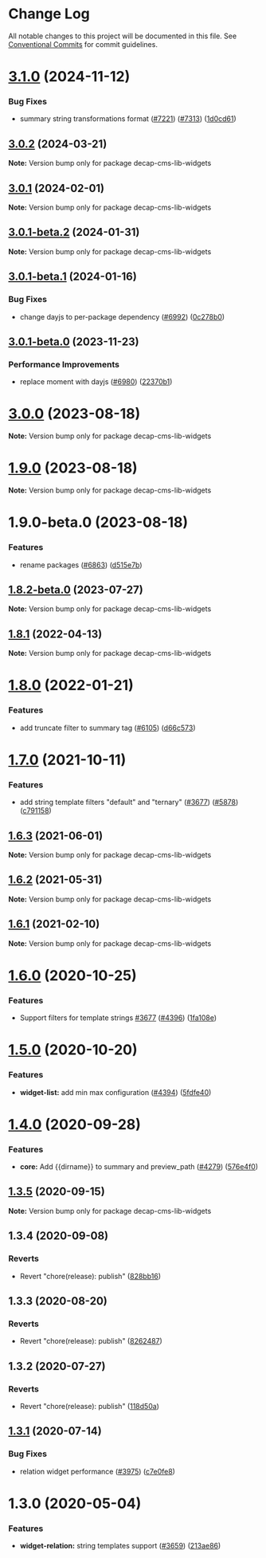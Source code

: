 # Change Log

All notable changes to this project will be documented in this file.
See [Conventional Commits](https://conventionalcommits.org) for commit guidelines.

# [3.1.0](https://github.com/decaporg/decap-cms/compare/decap-cms-lib-widgets@3.0.2...decap-cms-lib-widgets@3.1.0) (2024-11-12)

### Bug Fixes

- summary string transformations format ([#7221](https://github.com/decaporg/decap-cms/issues/7221)) ([#7313](https://github.com/decaporg/decap-cms/issues/7313)) ([1d0cd61](https://github.com/decaporg/decap-cms/commit/1d0cd611812860450ff15b31eee7f764d6026306))

## [3.0.2](https://github.com/decaporg/decap-cms/compare/decap-cms-lib-widgets@3.0.1...decap-cms-lib-widgets@3.0.2) (2024-03-21)

**Note:** Version bump only for package decap-cms-lib-widgets

## [3.0.1](https://github.com/decaporg/decap-cms/compare/decap-cms-lib-widgets@3.0.1-beta.2...decap-cms-lib-widgets@3.0.1) (2024-02-01)

**Note:** Version bump only for package decap-cms-lib-widgets

## [3.0.1-beta.2](https://github.com/decaporg/decap-cms/compare/decap-cms-lib-widgets@3.0.1-beta.1...decap-cms-lib-widgets@3.0.1-beta.2) (2024-01-31)

**Note:** Version bump only for package decap-cms-lib-widgets

## [3.0.1-beta.1](https://github.com/decaporg/decap-cms/compare/decap-cms-lib-widgets@3.0.1-beta.0...decap-cms-lib-widgets@3.0.1-beta.1) (2024-01-16)

### Bug Fixes

- change dayjs to per-package dependency ([#6992](https://github.com/decaporg/decap-cms/issues/6992)) ([0c278b0](https://github.com/decaporg/decap-cms/commit/0c278b0a83d93233d3b3e860d3029df20fe1c501))

## [3.0.1-beta.0](https://github.com/decaporg/decap-cms/compare/decap-cms-lib-widgets@3.0.0...decap-cms-lib-widgets@3.0.1-beta.0) (2023-11-23)

### Performance Improvements

- replace moment with dayjs ([#6980](https://github.com/decaporg/decap-cms/issues/6980)) ([22370b1](https://github.com/decaporg/decap-cms/commit/22370b13e49a4a5f58a60ebd4bc40ce4b141eb11))

# [3.0.0](https://github.com/decaporg/decap-cms/compare/decap-cms-lib-widgets@1.9.0...decap-cms-lib-widgets@3.0.0) (2023-08-18)

**Note:** Version bump only for package decap-cms-lib-widgets

# [1.9.0](https://github.com/decaporg/decap-cms/compare/decap-cms-lib-widgets@1.9.0-beta.0...decap-cms-lib-widgets@1.9.0) (2023-08-18)

**Note:** Version bump only for package decap-cms-lib-widgets

# 1.9.0-beta.0 (2023-08-18)

### Features

- rename packages ([#6863](https://github.com/decaporg/decap-cms/issues/6863)) ([d515e7b](https://github.com/decaporg/decap-cms/commit/d515e7bd33216a775d96887b08c4f7b1962941bb))

## [1.8.2-beta.0](https://github.com/decaporg/decap-cms/compare/decap-cms-lib-widgets@1.8.1...decap-cms-lib-widgets@1.8.2-beta.0) (2023-07-27)

**Note:** Version bump only for package decap-cms-lib-widgets

## [1.8.1](https://github.com/decaporg/decap-cms/compare/decap-cms-lib-widgets@1.8.0...decap-cms-lib-widgets@1.8.1) (2022-04-13)

**Note:** Version bump only for package decap-cms-lib-widgets

# [1.8.0](https://github.com/decaporg/decap-cms/compare/decap-cms-lib-widgets@1.7.0...decap-cms-lib-widgets@1.8.0) (2022-01-21)

### Features

- add truncate filter to summary tag ([#6105](https://github.com/decaporg/decap-cms/issues/6105)) ([d66c573](https://github.com/decaporg/decap-cms/commit/d66c573697c6a66919e048f0fde9cf2f8ea6acac))

# [1.7.0](https://github.com/decaporg/decap-cms/compare/decap-cms-lib-widgets@1.6.3...decap-cms-lib-widgets@1.7.0) (2021-10-11)

### Features

- add string template filters "default" and "ternary" ([#3677](https://github.com/decaporg/decap-cms/issues/3677)) ([#5878](https://github.com/decaporg/decap-cms/issues/5878)) ([c791158](https://github.com/decaporg/decap-cms/commit/c791158dd5ea8ea03930f9881a86c71cb1770836))

## [1.6.3](https://github.com/decaporg/decap-cms/tree/main/packages/decap-cms-lib-widgets/compare/decap-cms-lib-widgets@1.6.2...decap-cms-lib-widgets@1.6.3) (2021-06-01)

**Note:** Version bump only for package decap-cms-lib-widgets

## [1.6.2](https://github.com/decaporg/decap-cms/tree/main/packages/decap-cms-lib-widgets/compare/decap-cms-lib-widgets@1.6.1...decap-cms-lib-widgets@1.6.2) (2021-05-31)

**Note:** Version bump only for package decap-cms-lib-widgets

## [1.6.1](https://github.com/decaporg/decap-cms/tree/main/packages/decap-cms-lib-widgets/compare/decap-cms-lib-widgets@1.6.0...decap-cms-lib-widgets@1.6.1) (2021-02-10)

**Note:** Version bump only for package decap-cms-lib-widgets

# [1.6.0](https://github.com/decaporg/decap-cms/tree/main/packages/decap-cms-lib-widgets/compare/decap-cms-lib-widgets@1.5.0...decap-cms-lib-widgets@1.6.0) (2020-10-25)

### Features

- Support filters for template strings [#3677](https://github.com/decaporg/decap-cms/tree/main/packages/decap-cms-lib-widgets/issues/3677) ([#4396](https://github.com/decaporg/decap-cms/tree/main/packages/decap-cms-lib-widgets/issues/4396)) ([1fa108e](https://github.com/decaporg/decap-cms/tree/main/packages/decap-cms-lib-widgets/commit/1fa108ee67b7e992a4d2a61cde13df7917e103be))

# [1.5.0](https://github.com/decaporg/decap-cms/tree/main/packages/decap-cms-lib-widgets/compare/decap-cms-lib-widgets@1.4.0...decap-cms-lib-widgets@1.5.0) (2020-10-20)

### Features

- **widget-list:** add min max configuration ([#4394](https://github.com/decaporg/decap-cms/tree/main/packages/decap-cms-lib-widgets/issues/4394)) ([5fdfe40](https://github.com/decaporg/decap-cms/tree/main/packages/decap-cms-lib-widgets/commit/5fdfe40dd29e9e22c9ae7d6219bc057f7ea7280b))

# [1.4.0](https://github.com/decaporg/decap-cms/tree/main/packages/decap-cms-lib-widgets/compare/decap-cms-lib-widgets@1.3.5...decap-cms-lib-widgets@1.4.0) (2020-09-28)

### Features

- **core:** Add {{dirname}} to summary and preview_path ([#4279](https://github.com/decaporg/decap-cms/tree/main/packages/decap-cms-lib-widgets/issues/4279)) ([576e4f0](https://github.com/decaporg/decap-cms/tree/main/packages/decap-cms-lib-widgets/commit/576e4f0f1a158d6b587587c52fb288d8f6eea89f))

## [1.3.5](https://github.com/decaporg/decap-cms/tree/main/packages/decap-cms-lib-widgets/compare/decap-cms-lib-widgets@1.3.4...decap-cms-lib-widgets@1.3.5) (2020-09-15)

**Note:** Version bump only for package decap-cms-lib-widgets

## 1.3.4 (2020-09-08)

### Reverts

- Revert "chore(release): publish" ([828bb16](https://github.com/decaporg/decap-cms/tree/main/packages/decap-cms-lib-widgets/commit/828bb16415b8c22a34caa19c50c38b24ffe9ceae))

## 1.3.3 (2020-08-20)

### Reverts

- Revert "chore(release): publish" ([8262487](https://github.com/decaporg/decap-cms/tree/main/packages/decap-cms-lib-widgets/commit/82624879ccbcb16610090041db28f00714d924c8))

## 1.3.2 (2020-07-27)

### Reverts

- Revert "chore(release): publish" ([118d50a](https://github.com/decaporg/decap-cms/tree/main/packages/decap-cms-lib-widgets/commit/118d50a7a70295f25073e564b5161aa2b9883056))

## [1.3.1](https://github.com/decaporg/decap-cms/tree/main/packages/decap-cms-lib-widgets/compare/decap-cms-lib-widgets@1.3.0...decap-cms-lib-widgets@1.3.1) (2020-07-14)

### Bug Fixes

- relation widget performance ([#3975](https://github.com/decaporg/decap-cms/tree/main/packages/decap-cms-lib-widgets/issues/3975)) ([c7e0fe8](https://github.com/decaporg/decap-cms/tree/main/packages/decap-cms-lib-widgets/commit/c7e0fe8492d09a3d151c608f50da844f421362ed))

# 1.3.0 (2020-05-04)

### Features

- **widget-relation:** string templates support ([#3659](https://github.com/decaporg/decap-cms/tree/main/packages/decap-cms-lib-widgets/issues/3659)) ([213ae86](https://github.com/decaporg/decap-cms/tree/main/packages/decap-cms-lib-widgets/commit/213ae86b54d02f5fc79fe11113507587ed062ff2))
